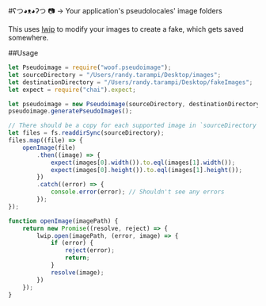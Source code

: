 #ʕつ◕ᴥ◕ʔつ 📷 → Your application's pseudolocales' image folders

This uses [lwip](https://github.com/EyalAr/lwip) to modify your images to create a fake, which gets saved somewhere.

##Usage

```javascript
let Pseudoimage = require("woof.pseudoimage");
let sourceDirectory = "/Users/randy.tarampi/Desktop/images";
let destinationDirectory = "/Users/randy.tarampi/Desktop/fakeImages";
let expect = require("chai").expect;

let pseudoimage = new Pseudoimage(sourceDirectory, destinationDirectory);
pseudoimage.generatePseudoImages();

// There should be a copy for each supported image in `sourceDirectory` in `destinationDirectory`
let files = fs.readdirSync(sourceDirectory);
files.map((file) => {
	openImage(file)
		.then((image) => {
			expect(images[0].width()).to.eql(images[1].width());
			expect(images[0].height()).to.eql(images[1].height());
		})
		.catch((error) => {
			console.error(error); // Shouldn't see any errors
		});
});

function openImage(imagePath) {
	return new Promise((resolve, reject) => {
		lwip.open(imagePath, (error, image) => {
			if (error) {
				reject(error);
				return;
			}
			resolve(image);
		})
	});
}
```
